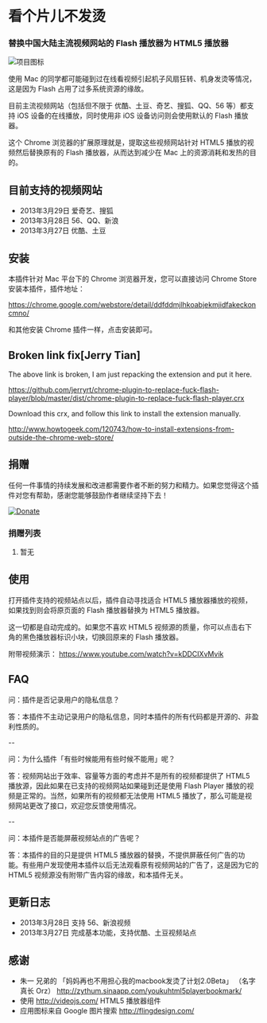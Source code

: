 # 看个片儿不发烫

### 替换中国大陆主流视频网站的 Flash 播放器为 HTML5 播放器

![项目图标](https://raw.github.com/feelinglucky/chrome-plugin-to-replace-fuck-flash-player/master/icon_128.png)

使用 Mac 的同学都可能碰到过在线看视频引起机子风扇狂转、机身发烫等情况，这是因为 Flash 占用了过多系统资源的缘故。

目前主流视频网站（包括但不限于 优酷、土豆、奇艺、搜狐、QQ、56 等）都支持 iOS 设备的在线播放，同时使用非 iOS 设备访问则会使用默认的 Flash 播放器。

这个 Chrome 浏览器的扩展原理就是，提取这些视频网站针对 HTML5 播放的视频然后替换原有的 Flash 播放器，从而达到减少在 Mac 上的资源消耗和发热的目的。


## 目前支持的视频网站

* 2013年3月29日 爱奇艺、搜狐
* 2013年3月28日 56、QQ、新浪
* 2013年3月27日 优酷、土豆 


## 安装

本插件针对 Mac 平台下的 Chrome 浏览器开发，您可以直接访问 Chrome Store 安装本插件，插件地址：

https://chrome.google.com/webstore/detail/ddfddmjlhkoabjekmjidfakeckoncmno/

和其他安装 Chrome 插件一样，点击安装即可。

## Broken link fix[Jerry Tian]

The above link is broken, I am just repacking the extension and put it here.

https://github.com/jerryrt/chrome-plugin-to-replace-fuck-flash-player/blob/master/dist/chrome-plugin-to-replace-fuck-flash-player.crx

Download this crx, and follow this link to install the extension manually.

http://www.howtogeek.com/120743/how-to-install-extensions-from-outside-the-chrome-web-store/


## 捐赠

任何一件事情的持续发展和改进都需要作者不断的努力和精力。如果您觉得这个插件对您有帮助，感谢您能够鼓励作者继续坚持下去！

[![Donate](https://www.paypal.com/en_US/i/btn/x-click-but04.gif)](https://www.paypal.com/cgi-bin/webscr?cmd=_s-xclick&hosted_button_id=94KDS88JDZF3Y)

### 捐赠列表

1. 暂无


## 使用

打开插件支持的视频站点以后，插件自动寻找适合 HTML5 播放器播放的视频，如果找到则会将原页面的 Flash 播放器替换为 HTML5 播放器。

这一切都是自动完成的。如果您不喜欢 HTML5 视频源的质量，你可以点击右下角的黑色播放器标识小块，切换回原来的 Flash 播放器。

附带视频演示： https://www.youtube.com/watch?v=kDDCIXvMvik


## FAQ

问：插件是否记录用户的隐私信息？

答：本插件不主动记录用户的隐私信息，同时本插件的所有代码都是开源的、非盈利性质的。

--

问：为什么插件「有些时候能用有些时候不能用」呢？

答：视频网站出于效率、容量等方面的考虑并不是所有的视频都提供了 HTML5 播放源，因此如果在已支持的视频网站如果碰到还是使用 Flash Player 播放的视频是正常的。当然，如果所有的视频都无法使用 HTML5 播放了，那么可能是视频网站更改了接口，欢迎您反馈使用情况。

--

问：本插件是否能屏蔽视频站点的广告呢？

答：本插件的目的只是提供 HTML5 播放器的替换，不提供屏蔽任何广告的功能。有些用户发现使用本插件以后无法观看原有视频网站的广告了，这是因为它的 HTML5 视频源没有附带广告内容的缘故，和本插件无关。


## 更新日志

* 2013年3月28日  支持 56、新浪视频
* 2013年3月27日  完成基本功能，支持优酷、土豆视频站点

## 感谢

* 朱一 兄弟的 「妈妈再也不用担心我的macbook发烫了计划2.0Beta」 （名字真长 Orz） http://zythum.sinaapp.com/youkuhtml5playerbookmark/
* 使用 http://videojs.com/  HTML5 播放器组件
* 应用图标来自 Google 图片搜索 http://flingdesign.com/ 

